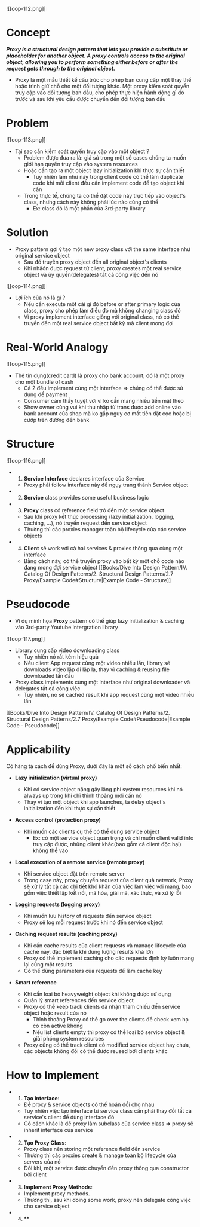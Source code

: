
![[oop-112.png]]


# Concept

***Proxy is a structural design pattern that lets you provide a substitute or placeholder for another object. A proxy controls access to the original object, allowing you to perform something either before or after the request gets through to the original object.***

- Proxy là một mẫu thiết kế cấu trúc cho phép bạn cung cấp một thay thế hoặc trình giữ chỗ cho một đối tượng khác. Một proxy kiểm soát quyền truy cập vào đối tượng ban đầu, cho phép thực hiện hành động gì đó trước và sau khi yêu cầu được chuyển đến đối tượng ban đầu


# Problem

![[oop-113.png]]

- Tại sao cần kiểm soát quyền truy cập vào một object ?
	- Problem được đưa ra là: giả sử trong một số cases chúng ta muốn giới hạn quyền truy cập vào system resources
	- Hoặc cần tạo ra một object lazy initialization khi thực sự cần thiết
		- Tuy nhiên làm như này trong client code có thể làm duplicate code khi mỗi client đều cần implement code để tạo object khi cần 
	- Trong thực tế, chúng ta có thể đặt code này trực tiếp vào object's class, nhưng cách này không phải lúc nào cũng có thể
		- Ex: class đó là một phần của 3rd-party library 

# Solution

- Proxy pattern gợi ý tạo một new proxy class với the same interface như original service object
	- Sau đó truyền proxy object đến all original object's clients
	- Khi nhậón được request từ client, proxy creates một real service object và ủy quyền(delegates) tất cả công việc đến nó

![[oop-114.png]]

- Lợi ích của nó là gì ?
	- Nếu cần execute một cái gì đó before or after primary logic của class, proxy cho phép làm điều đó mà không changing class đó
	- Vì proxy implement interface giống với original class, nó có thể truyền đến một real service object bất kỳ mà client mong đợi 

# Real-World Analogy

![[oop-115.png]]


- Thẻ tín dụng(credit card) là proxy cho bank account, đó là một proxy cho một bundle of cash
	- Cả 2 đều implement cùng một interface => chúng có thể được sử dụng để payment
	- Consumer cảm thấy tuyệt vời vì ko cần mang nhiều tiền mặt theo
	- Show owner cũng vui khi thu nhập từ trans được add online vào bank account của shop mà ko gặp nguy cơ mất tiền đặt cọc hoặc bị cướp trên đường đến bank

# Structure

![[oop-116.png]]

- 1. **Service Interface** declares interface của Service 
	- Proxy phải follow interface này để ngụy trang thành Service object
- 2. **Service** class provides some useful business logic
- 3. **Proxy** class có reference field trỏ đến một service object
	- Sau khi proxy kết thúc processing (lazy initialization, logging, caching, ...), nó truyền request đến service object 
	- Thường thì các proxies manager toàn bộ lifecycle của các service objects
- 4. **Client** sẽ work với cả hai services & proxies thông qua cùng một interface
	- Bằng cách này, có thể truyền proxy vào bất kỳ một chỗ code nào đang mong đợi service object
[[Books/Dive Into Design Pattern/IV. Catalog Of Design Patterns/2. Structural Design Patterns/2.7 Proxy/Example Code#Structure|Example Code - Structure]]

# Pseudocode

- Ví dụ minh họa **Proxy** pattern có thể giúp lazy initialization & caching vào 3rd-party Youtube intergration library    

![[oop-117.png]]

- Library cung cấp video downloading class
	- Tuy nhiên nó rất kém hiệu quả
	- Nếu client App request cùng một video nhiều lần, library sẽ downloads video lặp đi lặp lạ, thay vì caching & reusing file downloaded lần đầu 
- Proxy class implements cùng một interface như original downloader và delegates tất cả công việc
	- Tuy nhiên, nó sẽ cached result khi app request cùng một video nhiều lần

[[Books/Dive Into Design Pattern/IV. Catalog Of Design Patterns/2. Structural Design Patterns/2.7 Proxy/Example Code#Pseudocode|Example Code - Pseudocode]]

# Applicability

Có hàng tá cách để dùng Proxy, dưới đây là một số cách phổ biến nhất:

- **Lazy initialization (virtual proxy)** 
	- Khi có service object nặng gây lãng phí system resources khi nó always up trong khi chỉ thỉnh thoảng mới cần nó
	- Thay vì tạo một object khi app launches, ta delay object's initialization đến khi thực sự cần thiết

- **Access control (protection proxy)**
	- Khi muốn các clients cụ thể có thể dùng service object
		- Ex: có một service object quan trọng và chỉ muốn client valid info truy cập được, những client khác(bao gồm cả client độc hại) không thể vào

- **Local execution of a remote service (remote proxy)**
	- Khi service object đặt trên remote server
	- Trong case này, proxy chuyển request của client quà network, Proxy sẽ xử lý tất cả các chi tiết khó khăn của việc làm việc với mạng, bao gồm việc thiết lập kết nối, mã hóa, giải mã, xác thực, và xử lý lỗi

- **Logging requests (logging proxy)**
	- Khi muốn lưu history of requests đến service object
	- Proxy sẽ log mỗi request trước khi nó đến service object 

- **Caching request results (caching proxy)**
	- Khi cần cache results của client requests và manage lifecycle của cache này, đặc biệt là khi dung lượng results khá lớn
	- Proxy có thể implement caching cho các requests định kỳ luôn mang lại cùng một results
	- Có thể dùng parameters của requests để làm cache key
- **Smart reference**
	- Khi cần loại bỏ heavyweight object khi không được sử dụng
	- Quản lý smart references đến service object
	- Proxy có thể keep track clients đã nhận tham chiếu đến service object hoặc result của nó 
		- Thỉnh thoảng Proxy có thể go over the clients  để check xem họ có còn active không
		- Nếu list clients empty thì proxy có thể loại bỏ service object & giải phóng system resources
	- Proxy cũng có thể track client có modified service object hay chưa, các objects không đổi có thể được reused bởi clients khác

# How to Implement

- 1. **Tạo interface**:  
	- Để proxy & service objects có thể hoán đổi cho nhau
	- Tuy nhiên việc tạo interface từ service class cần phải thay đổi tất cả service's client để dùng interface đó
	- Có cách khác là để proxy làm subclass của service class => proxy sẽ inherit interface của service
- 2. **Tạo Proxy Class**:
	- Proxy class nên storing một reference field đến service
	- Thường thì các proxies create & manage toàn bộ lifecycle của servers của nó
	- Đôi khi, một service được chuyển đến proxy thông qua constructor bởi client 
- 3. **Implement Proxy Methods**:
	- Implement proxy methods.
	- Thường thì, sau khi doing some work, proxy nên delegate công việc cho service object
- 4. **
	

				
		
		
		